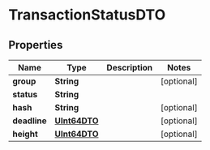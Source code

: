 
# TransactionStatusDTO

## Properties
Name | Type | Description | Notes
------------ | ------------- | ------------- | -------------
**group** | **String** |  |  [optional]
**status** | **String** |  | 
**hash** | **String** |  |  [optional]
**deadline** | [**UInt64DTO**](UInt64DTO.md) |  |  [optional]
**height** | [**UInt64DTO**](UInt64DTO.md) |  |  [optional]



